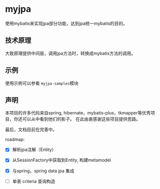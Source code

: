 # myjpa
使用mybatis来实现jpa部分功能，达到jpa统一mybatis的目的。

## 技术原理
大致原理提供中间层，调用jpa方法时，转换成mybatis方法的调用。

## 示例
使用示例可以参看 `myjpa-samples`模块

## 声明
本项目的许多代码来自spring, hibernate，mybatis-plus，tkmapper等优秀项目，你还可以从中看到他们的影子。
在此由衷感谢这些项目提供思路。

最后，文档目前在完善中。

roadmap:
-[x] 解析jpa注解（Entity）
-[x] 从SessionFactory中获取到Entity, 构建metamodel
-[x] 与spring，spring data jpa 集成
-[ ] 单表 criteria 查询构造

